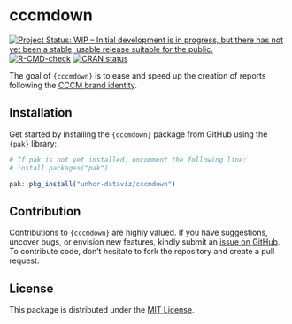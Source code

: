 
<!-- README.md is generated from README.Rmd. Please edit that file -->

# cccmdown

<!-- badges: start -->

[![Project Status: WIP – Initial development is in progress, but there
has not yet been a stable, usable release suitable for the
public.](https://www.repostatus.org/badges/latest/wip.svg)](https://www.repostatus.org/#wip)
[![R-CMD-check](https://github.com/unhcr-dataviz/cccmdown/actions/workflows/R-CMD-check.yaml/badge.svg)](https://github.com/unhcr-dataviz/cccmdown/actions/workflows/R-CMD-check.yaml)
[![CRAN
status](https://www.r-pkg.org/badges/version/unhcrthemes)](https://CRAN.R-project.org/package=unhcrthemes)
<!-- badges: end -->

The goal of `{cccmdown}` is to ease and speed up the creation of reports
following the [CCCM brand
identity](https://www.cccmcluster.org/branding-collection).

## Installation

Get started by installing the `{cccmdown}` package from GitHub using the
`{pak}` library:

``` r
# If pak is not yet installed, uncomment the following line:
# install.packages("pak")

pak::pkg_install("unhcr-dataviz/cccmdown")
```

## Contribution

Contributions to `{cccmdown}` are highly valued. If you have
suggestions, uncover bugs, or envision new features, kindly submit an
[issue on GitHub](https://github.com/unhcr-dataviz/cccmdown/issues). To
contribute code, don’t hesitate to fork the repository and create a pull
request.

## License

This package is distributed under the [MIT
License](https://github.com/unhcr-dataviz/cccmdown/blob/master/LICENSE.md).

